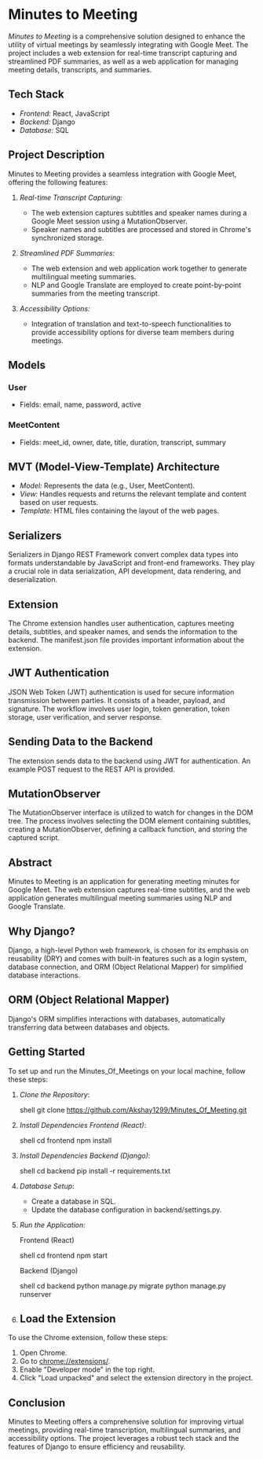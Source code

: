 # Minutes to Meeting

*Minutes to Meeting* is a comprehensive solution designed to enhance the utility of virtual meetings by seamlessly integrating with Google Meet. The project includes a web extension for real-time transcript capturing and streamlined PDF summaries, as well as a web application for managing meeting details, transcripts, and summaries.

## Tech Stack

- *Frontend:* React, JavaScript
- *Backend:* Django
- *Database:* SQL

## Project Description

Minutes to Meeting provides a seamless integration with Google Meet, offering the following features:

1. *Real-time Transcript Capturing:*
   - The web extension captures subtitles and speaker names during a Google Meet session using a MutationObserver.
   - Speaker names and subtitles are processed and stored in Chrome's synchronized storage.

2. *Streamlined PDF Summaries:*
   - The web extension and web application work together to generate multilingual meeting summaries.
   - NLP and Google Translate are employed to create point-by-point summaries from the meeting transcript.

3. *Accessibility Options:*
   - Integration of translation and text-to-speech functionalities to provide accessibility options for diverse team members during meetings.

## Models

### User
- Fields: email, name, password, active

### MeetContent
- Fields: meet_id, owner, date, title, duration, transcript, summary

## MVT (Model-View-Template) Architecture

- *Model:* Represents the data (e.g., User, MeetContent).
- *View:* Handles requests and returns the relevant template and content based on user requests.
- *Template:* HTML files containing the layout of the web pages.

## Serializers

Serializers in Django REST Framework convert complex data types into formats understandable by JavaScript and front-end frameworks. They play a crucial role in data serialization, API development, data rendering, and deserialization.

## Extension

The Chrome extension handles user authentication, captures meeting details, subtitles, and speaker names, and sends the information to the backend. The manifest.json file provides important information about the extension.

## JWT Authentication

JSON Web Token (JWT) authentication is used for secure information transmission between parties. It consists of a header, payload, and signature. The workflow involves user login, token generation, token storage, user verification, and server response.

## Sending Data to the Backend

The extension sends data to the backend using JWT for authentication. An example POST request to the REST API is provided.

## MutationObserver

The MutationObserver interface is utilized to watch for changes in the DOM tree. The process involves selecting the DOM element containing subtitles, creating a MutationObserver, defining a callback function, and storing the captured script.

## Abstract

Minutes to Meeting is an application for generating meeting minutes for Google Meet. The web extension captures real-time subtitles, and the web application generates multilingual meeting summaries using NLP and Google Translate.

## Why Django?

Django, a high-level Python web framework, is chosen for its emphasis on reusability (DRY) and comes with built-in features such as a login system, database connection, and ORM (Object Relational Mapper) for simplified database interactions.

## ORM (Object Relational Mapper)

Django's ORM simplifies interactions with databases, automatically transferring data between databases and objects.

## Getting Started

To set up and run the Minutes_Of_Meetings on your local machine, follow these steps:

1. *Clone the Repository*:

    shell
    git clone https://github.com/Akshay1299/Minutes_Of_Meeting.git
    

2. *Install Dependencies Frontend (React)*:

    shell
    cd frontend
    npm install
    

3. *Install Dependencies Backend (Django)*:

    shell
    cd backend
    pip install -r requirements.txt
    

4. *Database Setup*:
   - Create a database in SQL.
   - Update the database configuration in backend/settings.py.

5. *Run the Application*:

    Frontend (React)

    shell
    cd frontend
    npm start
    

    Backend (Django)

    shell
    cd backend
    python manage.py migrate
    python manage.py runserver
    

6. ## Load the Extension

To use the Chrome extension, follow these steps:

1. Open Chrome.
2. Go to [chrome://extensions/](chrome://extensions/).
3. Enable "Developer mode" in the top right.
4. Click "Load unpacked" and select the extension directory in the project.
   

## Conclusion

Minutes to Meeting offers a comprehensive solution for improving virtual meetings, providing real-time transcription, multilingual summaries, and accessibility options. The project leverages a robust tech stack and the features of Django to ensure efficiency and reusability.

